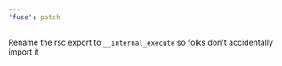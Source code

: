 ```yaml
---
'fuse': patch
---
```


Rename the rsc export to `__internal_execute` so folks don't accidentally import it

